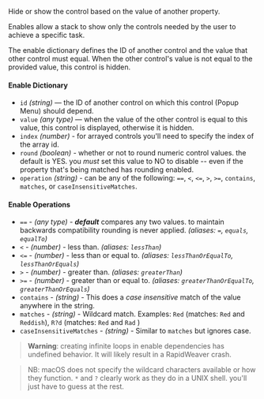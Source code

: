 Hide or show the control based on the value of another property.

Enables allow a stack to show only the controls needed by the user to achieve a specific task.

The enable dictionary defines the ID of another control and the value that other control must equal. When the other control's value is not equal to the provided value, this control is hidden.

#### Enable Dictionary
 * `id` *(string)* — the ID of another control on which this control (Popup Menu) should depend.
 * `value` *(any type)* — when the value of the other control is equal to this value, this control is displayed, otherwise it is hidden.
 * `index` *(number)* - for arrayed controls you'll need to specify the index of the array id.
 * `round` *(boolean)* - whether or not to round numeric control values. the default is YES. you *must* set this value to NO to disable -- even if the property that's being matched has rounding enabled.
 * `operation` *(string)* - can be any of the following: `==`, `<`, `<=`, `>`, `>=`, `contains`, `matches`, or `caseInsensitiveMatches`.

#### Enable Operations
 * `==` - *(any type)* - ***default*** compares any two values. to maintain backwards compatibility rounding is never applied. *(aliases: `=`, `equals`, `equalTo`)*
 * `<` - *(number)* - less than. *(aliases: `lessThan`)*
 * `<=` - *(number)* - less than or equal to. *(aliases: `lessThanOrEqualTo`, `lessThanOrEquals`)*
 * `>` - *(number)* - greater than. *(aliases: `greaterThan`)*
 * `>=` - *(number)* - greater than or equal to. *(aliases: `greaterThanOrEqualTo`, `greaterThanOrEquals`)*
 * `contains` - *(string)* - This does a *case insensitive* match of the value anywhere in the string.
 * `matches` - *(string)* - Wildcard match. Examples: `Red` (matches: `Red` and `Reddish`), `R?d` (matches: `Red` and `Rad` )
 * `caseInsensitiveMatches` - *(string)* - Similar to `matches` but ignores case.


> **Warning**: creating infinite loops in enable dependencies has undefined behavior. It will likely result in a RapidWeaver crash.

> NB: macOS does not specify the wildcard characters available or how they function. `*` and `?` clearly work as they do in a UNIX shell. you'll just have to guess at the rest.
